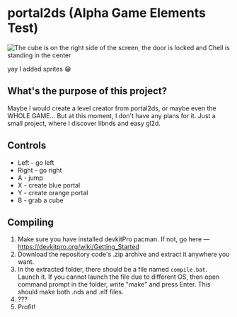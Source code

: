 # portal2ds (Alpha Game Elements Test)

![The cube is on the right side of the screen, the door is locked and Chell is standing in the center](https://user-images.githubusercontent.com/67635528/179355531-24f07958-2b44-45e1-a887-82fe4449258d.png)


yay I added sprites 😁

## What's the purpose of this project?
Maybe I would create a level creator from portal2ds, or maybe even the WHOLE GAME... But at this moment, I don't have any plans for it. Just a small project, where I discover libnds and easy gl2d.

## Controls
- Left - go left
- Right - go right
- A - jump
- X - create blue portal
- Y - create orange portal
- B - grab a cube

## Compiling
1. Make sure you have installed devkitPro pacman. If not, go here — https://devkitpro.org/wiki/Getting_Started
2. Download the repository code's .zip archive and extract it anywhere you want.
3. In the extracted folder, there should be a file named `compile.bat`. Launch it. If you cannot launch the file due to different OS, then open command prompt in the folder, write "make" and press Enter. This should make both .nds and .elf files.
4. ???
5. Profit!
